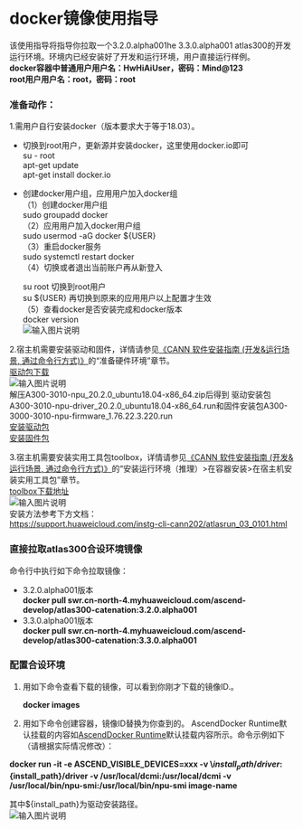 # docker镜像使用指导

该使用指导将指导你拉取一个3.2.0.alpha001he 3.3.0.alpha001  atlas300的开发运行环境。环境内已经安装好了开发和运行环境，用户直接运行样例。    
 **docker容器中普通用户用户名：HwHiAiUser，密码：Mind@123     
            root用户用户名：root，密码：root**     
 ### 准备动作： 
1.需用户自行安装docker（版本要求大于等于18.03）。   
- 切换到root用户，更新源并安装docker，这里使用docker.io即可    
su - root   
apt-get update   
apt-get install docker.io   
- 创建docker用户组，应用用户加入docker组    
（1）创建docker用户组     
    sudo groupadd docker     
（2）应用用户加入docker用户组     
   sudo usermod -aG docker ${USER}     
（3）重启docker服务    
   sudo systemctl restart docker     
（4）切换或者退出当前账户再从新登入

  su root             切换到root用户    
  su ${USER}          再切换到原来的应用用户以上配置才生效    
（5）查看docker是否安装完成和docker版本    
    docker version   
 ![输入图片说明](https://images.gitee.com/uploads/images/2021/0326/112909_b5956577_7985487.png "屏幕截图.png")
  
    
2.宿主机需要安装驱动和固件，详情请参见[《CANN 软件安装指南 (开发&运行场景, 通过命令行方式)》](https://support.huaweicloud.com/instg-cli-cann330/atlasrun_03_0015.html)的“准备硬件环境”章节。     
  [驱动包下载](https://ascend.huawei.com/#/hardware/firmware-drivers)   
  ![输入图片说明](https://images.gitee.com/uploads/images/2021/0326/113114_05e5e3d4_7985487.png "屏幕截图.png")  
  解压A300-3010-npu_20.2.0_ubuntu18.04-x86_64.zip后得到
驱动安装包A300-3010-npu-driver_20.2.0_ubuntu18.04-x86_64.run和固件安装包A300-3000-3010-npu-firmware_1.76.22.3.220.run    
  [安装驱动包](https://support.huawei.com/enterprise/zh/doc/EDOC1100079287/65a1ae8d)    
  [安装固件包](https://support.huawei.com/enterprise/zh/doc/EDOC1100079287/7c53cdbb)

3.宿主机需要安装实用工具包toolbox，详情请参见[《CANN 软件安装指南 (开发&运行场景, 通过命令行方式)》](https://support.huaweicloud.com/instg-cli-cann202/atlasrun_03_0113.html)的“安装运行环境（推理）>在容器安装>在宿主机安装实用工具包”章节。    
  [toolbox下载地址](https://ascend.huawei.com/#/software/cann/commercial)    
  ![输入图片说明](https://images.gitee.com/uploads/images/2021/0326/113703_0d25732d_7985487.png "屏幕截图.png")   
  安装方法参考下方文档：   
https://support.huaweicloud.com/instg-cli-cann202/atlasrun_03_0101.html
### 直接拉取atlas300合设环境镜像
 命令行中执行如下命令拉取镜像：
  - 3.2.0.alpha001版本  
     **docker pull swr.cn-north-4.myhuaweicloud.com/ascend-develop/atlas300-catenation:3.2.0.alpha001**   
  - 3.3.0.alpha001版本  
     **docker pull swr.cn-north-4.myhuaweicloud.com/ascend-develop/atlas300-catenation:3.3.0.alpha001** 


### 配置合设环境

1. 用如下命令查看下载的镜像，可以看到你刚才下载的镜像ID.。

    **docker images**

2. 用如下命令创建容器，镜像ID替换为你查到的。
AscendDocker Runtime默认挂载的内容如[AscendDocker Runtime](https://support.huaweicloud.com/instg-container-image202/atlasdo_03_0027.html)默认挂载内容所示。命令示例如下（请根据实际情况修改）：   

  **docker run -it -e ASCEND_VISIBLE_DEVICES=xxx -v \\${install_path}/driver:${install_path}/driver -v /usr/local/dcmi:/usr/local/dcmi -v /usr/local/bin/npu-smi:/usr/local/bin/npu-smi image-name** 

其中${install_path}为驱动安装路径。  
![输入图片说明](https://images.gitee.com/uploads/images/2021/0318/152256_790a9ef8_7985487.png "屏幕截图.png")